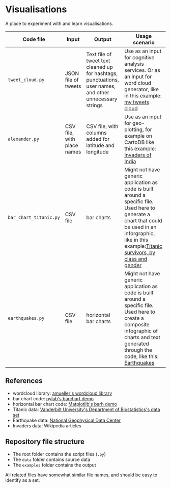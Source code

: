 # Visualisations

A place to experiment with and learn visualisations.

| Code file      | Input           | Output  | Usage scenario|
| ------------- |-------------| -----|----|
|`tweet_cloud.py` | JSON file of tweets | Text file of tweet text cleaned up for hashtags, punctuations, user names, and other unnecessary strings | Use as an input for cognitive analysis services. Or as an input for word cloud generator, like in this example: [my tweets cloud](./examples/tweet_cloud.png) |
|`alexander.py` | CSV file, with place names | CSV file, with columns added for latitude and longitude | Use as an input for geo-plotting, for example on CartoDB like this example: [Invaders of India](https://ani-basu.cartodb.com/viz/e74ef19c-15e8-11e6-bc8b-0e3a376473ab/public_map)|
| `bar_chart_titanic.py`| CSV file | bar charts | Might not have generic application as code is built around a specific file. Used here to generate a chart that could be used in an inforgraphic, like in this example:[Titanic survivors, by class and gender](./examples/titanic_bargraph.png)  |
| `earthquakes.py`|CSV file|horizontal bar charts| Might not have generic application as code is built around a specific file. Used here to create a composite infographic of charts and text generated through the code, like this: [Earthquakes](./examples/earthquakes.png)|

## References

-    wordcloud library: [amueller's wordcloud library](https://github.com/amueller/word_cloud)
-    bar chart code: [pylab's barchart demo](http://matplotlib.org/examples/pylab_examples/barchart_demo.html)
-    horizontal bar chart code: [Matplotlib's barh demo](http://matplotlib.org/examples/lines_bars_and_markers/barh_demo.html)
-    Titanic data: [Vanderbilt University's Department of Biostatistics's data set](biostat.mc.vanderbilt.edu/wiki/pub/Main/DataSets/titanic3.xls)
-    Earthquake data: [National Geophysical Data Center](www.ngdc.noaa.gov/hazard/earthqk.shtml)
-    Invaders data: Wikipedia articles

## Repository file structure

-    The root folder contains the script files (`.py`)
-    The `data` folder contains source data
-    The `examples` folder contains the output

All related files have somewhat similar file names, and should be easy to identify as a set.

